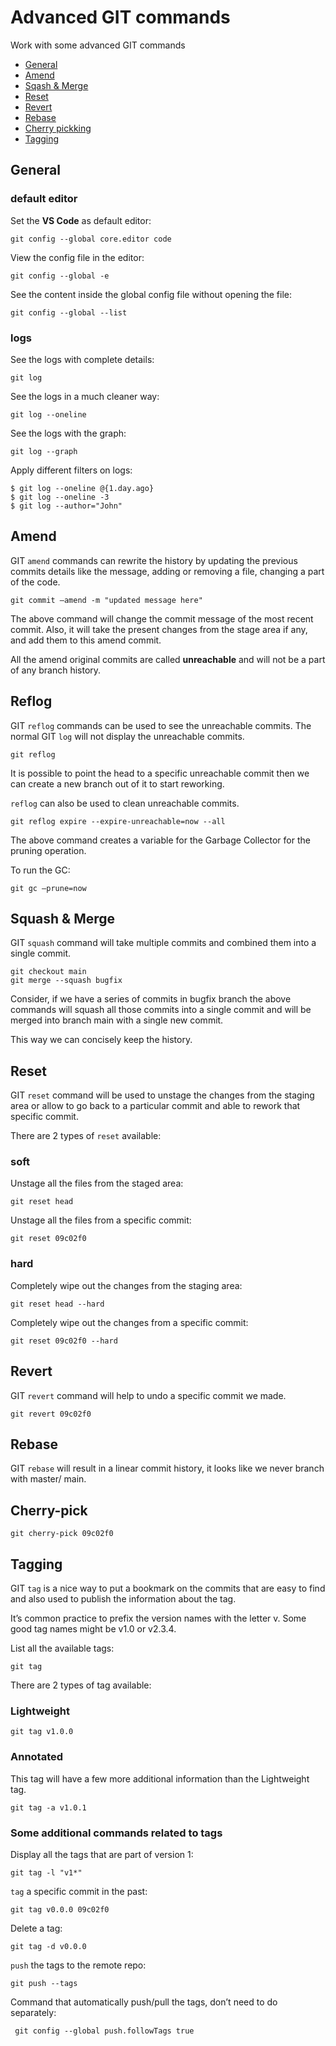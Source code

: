# Advanced GIT commands

Work with some advanced GIT commands

- [General](#config)
- [Amend](#amend)
- [Sqash & Merge](#sqash-merge)
- [Reset](#reset)
- [Revert](#revert)
- [Rebase](#rebase)
- [Cherry pickking](#cherry-pick)
- [Tagging](#tag)

## General<span id="config"></span>

### default editor

Set the <b>VS Code</b> as default editor:

    git config --global core.editor code

View the config file in the editor:

    git config --global -e

See the content inside the global config file without opening the file:

    git config --global --list

### logs

See the logs with complete details:

    git log

See the logs in a much cleaner way:

    git log --oneline

See the logs with the graph:

    git log --graph

Apply different filters on logs:

    $ git log --oneline @{1.day.ago}
    $ git log --oneline -3
    $ git log --author="John"

## Amend<span id="amend"></span>

GIT `amend` commands can rewrite the history by updating the previous commits details like the message, adding or removing a file, changing a part of the code.

    git commit —amend -m "updated message here"

The above command will change the commit message of the most recent commit. Also, it will take the present changes from the stage area if any, and add them to this amend commit.

All the amend original commits are called <b>unreachable</b> and will not be a part of any branch history.

## Reflog

GIT `reflog` commands can be used to see the unreachable commits.
The normal GIT `log` will not display the unreachable commits.

    git reflog

It is possible to point the head to a specific unreachable commit then we can create a new branch out of it to start reworking.

`reflog` can also be used to clean unreachable commits.

    git reflog expire --expire-unreachable=now --all

The above command creates a variable for the Garbage Collector for the pruning operation.

To run the GC:

    git gc —prune=now

## Squash & Merge <span id="sqash-merge"></span>

GIT `squash` command will take multiple commits and combined them into a single commit.

    git checkout main
    git merge --squash bugfix

Consider, if we have a series of commits in bugfix branch
the above commands will squash all those commits into a single commit and will be merged into branch main with a single new commit.

This way we can concisely keep the history.

## Reset <span id="reset"></span>

GIT `reset` command will be used to unstage the changes from the staging area
or allow to go back to a particular commit and able to rework that specific commit.

There are 2 types of `reset` available:

### soft

Unstage all the files from the staged area:

    git reset head

Unstage all the files from a specific commit:

    git reset 09c02f0

### hard

Completely wipe out the changes from the staging area:

    git reset head --hard

Completely wipe out the changes from a specific commit:

    git reset 09c02f0 --hard

## Revert <span id="revert"></span>

GIT `revert` command will help to undo a specific commit we made.

    git revert 09c02f0

## Rebase <span id="rebase"></span>

GIT `rebase` will result in a linear commit history, it looks like we never branch with master/ main.

## Cherry-pick <span id="cherry-pick"></span>

    git cherry-pick 09c02f0

## Tagging <span id="tag"></span>

GIT `tag` is a nice way to put a bookmark on the commits that are easy to find and also used to publish the information about the tag.

It’s common practice to prefix the version names with the letter v. Some good tag names might be v1.0 or v2.3.4.

List all the available tags:

    git tag

There are 2 types of tag available:

### Lightweight

    git tag v1.0.0

### Annotated

This tag will have a few more additional information than the Lightweight tag.

    git tag -a v1.0.1

### Some additional commands related to tags

Display all the tags that are part of version 1:

    git tag -l "v1*"

`tag` a specific commit in the past:

    git tag v0.0.0 09c02f0

Delete a tag:

    git tag -d v0.0.0

`push` the tags to the remote repo:

    git push --tags

Command that automatically push/pull the tags, don’t need to do separately:

     git config --global push.followTags true
